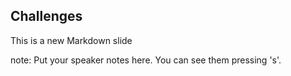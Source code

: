 ##  Challenges

This is a new Markdown slide

note:
    Put your speaker notes here.
    You can see them pressing 's'.
